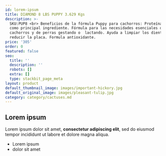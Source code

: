 ```yaml
---
id: lorem-ipsum
title: DIAMOND 8 LBS PUPPY 3.629 Kgs
description: >-
  SKU:PUP8 <br> Beneficios de la fórmula Puppy para cachorros: Proteína de pollo
  como principal ingrediente. Fórmula para las necesidades esenciales de
  cachorros y de perras gestando o  lactando. Ayuda a limpiar los dientes y
  reducir la placa. Formula antioxidante.
price: '305'
order: 0
featured: false
seo:
  title: ''
  description: ''
  robots: []
  extra: []
  type: stackbit_page_meta
layout: product
default_thumbnail_image: images/important-hickory.jpg
default_original_image: images/pleasant-tulip.jpg
category: category/cactuses.md
---
```

## Lorem ipsum

Lorem ipsum dolor sit amet, **consectetur adipiscing elit**, sed do eiusmod tempor incididunt ut labore et dolore magna aliqua.

- Lorem ipsum
- dolor sit amet